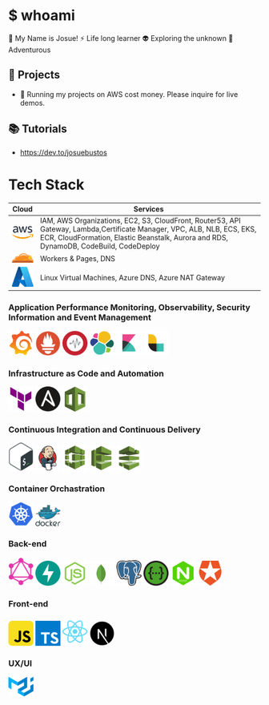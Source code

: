 #  $ whoami

👋 My Name is Josue!
⚡ Life long learner
👽 Exploring the unknown
🚴 Adventurous

##  🔧 Projects 
-  👷 Running my projects on AWS cost money. Please inquire for live demos.

## 📚 Tutorials
- https://dev.to/josuebustos

# Tech Stack

| Cloud |Services |
| - | - |
| <img width="50" src="https://raw.githubusercontent.com/josuebustos/tech-icons/refs/heads/main/img/aws.svg" title="AWS" alt="AWS"/>                      | IAM, AWS Organizations, EC2, S3, CloudFront, Router53, API Gateway, Lambda,Certificate Manager, VPC, ALB, NLB, ECS, EKS, ECR, CloudFormation, Elastic Beanstalk, Aurora and RDS, DynamoDB, CodeBuild, CodeDeploy |
| <img width="50" src="https://raw.githubusercontent.com/josuebustos/tech-icons/refs/heads/main/img/cloudflare.svg" title="Cloudflare" alt="Cloudflare"/> | Workers & Pages, DNS |
| <img width="50" src="https://raw.githubusercontent.com/josuebustos/tech-icons/refs/heads/main/img/azure.svg" title="Azure" alt="Azure"/> | Linux Virtual Machines, Azure DNS, Azure NAT Gateway

### Application Performance Monitoring, Observability, Security Information and Event Management

<div align="left">
<img width="50" src="https://raw.githubusercontent.com/josuebustos/tech-icons/refs/heads/main/img/grafana.svg" title="Grafana" alt="Grafana"/>
<img width="50" src="https://raw.githubusercontent.com/josuebustos/tech-icons/refs/heads/main/img/prometheus.svg" title="Prometheus" alt="Prometheus"/>
<img width="50" src="https://raw.githubusercontent.com/josuebustos/tech-icons/refs/heads/main/img/graylog.svg" title="Graylog" alt="Graylog"/>
<img width="50" src="https://raw.githubusercontent.com/josuebustos/tech-icons/refs/heads/main/img/elasticsearch.svg" title="Elasticsearch" alt="Elasticsearch"/>
<img width="50" src="https://raw.githubusercontent.com/josuebustos/tech-icons/refs/heads/main/img/elastic-kibana.svg" title="Graylog" alt="Graylog"/>
<img width="50" src="https://raw.githubusercontent.com/josuebustos/tech-icons/refs/heads/main/img/elastic-logstash.svg" title="Graylog" alt="Graylog"/>
</div>

### Infrastructure as Code and Automation

<div align="left">
<img width="50" src="https://raw.githubusercontent.com/josuebustos/tech-icons/refs/heads/main/img/terraform.svg" title="Terraform" alt="Terraform"/>
<img width="50" src="https://raw.githubusercontent.com/josuebustos/tech-icons/refs/heads/main/img/ansible.svg" title="Ansible" alt="Ansible"/>
<img width="50" src="https://raw.githubusercontent.com/josuebustos/tech-icons/refs/heads/main/img/aws-cloudformation.svg" title="Cloudformation" alt="Cloudformation"/>
</div>

### Continuous Integration and Continuous Delivery

<div align="left">
<img width="50" src="https://raw.githubusercontent.com/josuebustos/tech-icons/refs/heads/main/img/bash.svg" title="Bash script" alt="Bash script"/>
<img width="50" src="https://raw.githubusercontent.com/josuebustos/tech-icons/refs/heads/main/img/jenkins.svg" title="Jenkins" alt="Jenkins"/>
<img width="50" src="https://raw.githubusercontent.com/josuebustos/tech-icons/refs/heads/main/img/aws-codebuild.svg" title="CodeBuild" alt="CodeBuild"/>
<img width="50" src="https://raw.githubusercontent.com/josuebustos/tech-icons/refs/heads/main/img/aws-codedeploy.svg" title="CodeDeploy" alt="CodeDeploy"/>
<img width="50" src="https://raw.githubusercontent.com/josuebustos/tech-icons/refs/heads/main/img/aws-codepipeline.svg" title="CodePipeline" alt="CodePipeline"/>
</div>

### Container Orchastration

<div align="left">
<img width="50" src="https://raw.githubusercontent.com/josuebustos/tech-icons/refs/heads/main/img/kubernetes.svg" title="Kubernetes" alt="Kubernetes"/>
<img width="50" src="https://raw.githubusercontent.com/josuebustos/tech-icons/refs/heads/main/img/docker.svg" title="Docker" alt="Docker"/>

</div>


### Back-end

<div align="left">
<img width="50" src="https://raw.githubusercontent.com/josuebustos/tech-icons/refs/heads/main/img/graphql.svg" title="GraphQL" alt="GraphQL"/>
<img width="50" src="https://raw.githubusercontent.com/josuebustos/tech-icons/refs/heads/main/img/fastapi.svg" title="FastAPI" alt="FastAPI"/>
<img width="50" src="https://raw.githubusercontent.com/josuebustos/tech-icons/refs/heads/main/img/nodejs.svg" title="NodeJS" alt="NodeJS"/> 
<img width="50" src="https://raw.githubusercontent.com/josuebustos/tech-icons/refs/heads/main/img/mongodb.svg" title="MongoDB" alt="MongoDB"/>
<img width="50" src="https://raw.githubusercontent.com/josuebustos/tech-icons/refs/heads/main/img/postgresql.svg" title="postgreSQL" alt="postgreSQL"/>
<img width="50" src="https://raw.githubusercontent.com/josuebustos/tech-icons/refs/heads/main/img/swagger.svg" title="Swagger" alt="Swagger"/>
<img width="50" src="https://raw.githubusercontent.com/josuebustos/tech-icons/refs/heads/main/img/nginx.svg" title="Swagger" alt="Swagger"/>
<img width="50" src="https://raw.githubusercontent.com/josuebustos/tech-icons/refs/heads/main/img/auth0.svg" title="Auth0" alt="SwaggerAuth0"/>
</div>


### Front-end

<div align="left">
<img width="50" src="https://raw.githubusercontent.com/josuebustos/tech-icons/refs/heads/main/img/javascript.svg" title="JavaScript" alt="JavaScript"/>
<img width="50" src="https://raw.githubusercontent.com/josuebustos/tech-icons/refs/heads/main/img/typescript.svg" title="Typescript" alt="Typescript"/>
<img width="50" src="https://raw.githubusercontent.com/josuebustos/tech-icons/refs/heads/main/img/reactjs.svg" title="ReactJS" alt="ReactJS"/>
<img width="50" src="https://raw.githubusercontent.com/josuebustos/tech-icons/refs/heads/main/img/next-js.svg" title="Next JS" alt="Next JS"/>
</div>



### UX/UI

<div align="left">
<img width="50" src="https://raw.githubusercontent.com/josuebustos/tech-icons/refs/heads/main/img/material-ui.svg" title="Material UI" alt="Material UI"/>
</div>